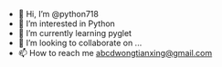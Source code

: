 - 👋 Hi, I’m @python718
- 👀 I’m interested in Python
- 🌱 I’m currently learning pyglet
- 💞️ I’m looking to collaborate on ...
- 📫 How to reach me abcdwongtianxing@gmail.com

<!---
python718/python718 is a ✨ special ✨ repository because its `README.md` (this file) appears on your GitHub profile.
You can click the Preview link to take a look at your changes.
--->
